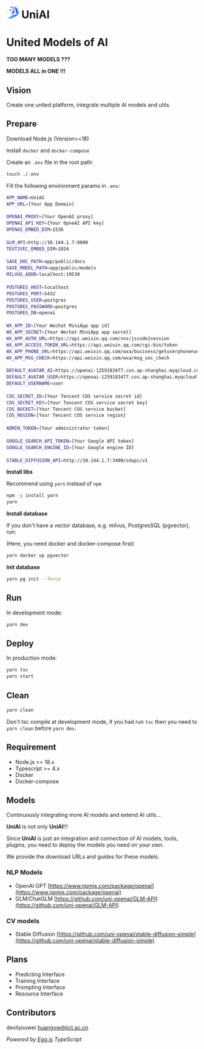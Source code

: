 <!-- @format -->

# <img src="./logo.png" width=33 height=33 /> UniAI
# United Models of AI

**TOO MANY MODELS ???**

**MODELS ALL in ONE !!!**

## Vision
Create one united platform, integrate multiple AI models and utils.

## Prepare

Download Node.js (Version>=18)

Install `docker` and `docker-compose`

Create an `.env` file in the root path:

```bash
touch ./.env
```

Fill the following environment params in `.env`:

```bash
APP_NAME=UniAI
APP_URL=[Your App Domain]

OPENAI_PROXY=[Your OpenAI proxy]
OPENAI_API_KEY=[Your OpneAI API key]
OPENAI_EMBED_DIM=1536

GLM_API=http://10.144.1.7:8000
TEXT2VEC_EMBED_DIM=1024

SAVE_DOC_PATH=app/public/docs
SAVE_MODEL_PATH=app/public/models
MILVUS_ADDR=localhost:19530

POSTGRES_HOST=localhost
POSTGRES_PORT=5432
POSTGRES_USER=postgres
POSTGRES_PASSWORD=postgres
POSTGRES_DB=openai

WX_APP_ID=[Your Wechat MiniApp app id]
WX_APP_SECRET=[Your Wechat MiniApp app secret]
WX_APP_AUTH_URL=https://api.weixin.qq.com/sns/jscode2session
WX_APP_ACCESS_TOKEN_URL=https://api.weixin.qq.com/cgi-bin/token
WX_APP_PHONE_URL=https://api.weixin.qq.com/wxa/business/getuserphonenumber
WX_APP_MSG_CHECK=https://api.weixin.qq.com/wxa/msg_sec_check

DEFAULT_AVATAR_AI=https://openai-1259183477.cos.ap-shanghai.myqcloud.com/avatar-ai.png
DEFAULT_AVATAR_USER=https://openai-1259183477.cos.ap-shanghai.myqcloud.com/avatar-user.png
DEFAULT_USERNAME=user

COS_SECRET_ID=[Your Tencent COS service secret id]
COS_SECRET_KEY=[Your Tencent COS service secret key]
COS_BUCKET=[Your Tencent COS service bucket]
COS_REGION=[Your Tencent COS service region]

ADMIN_TOKEN=[Your administrator token]

GOOGLE_SEARCH_API_TOKEN=[Your Google API token]
GOOGLE_SEARCH_ENGINE_ID=[Your Google engine ID]

STABLE_DIFFUSION_API=http://10.144.1.7:3400/sdapi/v1
```

**Install libs**

Recommend using `yarn` instead of `npm`

```bash
npm -g install yarn
yarn
```

**Install database**

If you don't have a vector database, e.g. milvus, PostgresSQL (pgvector), run:

(Here, you need docker and docker-compose first)

```bash
yarn docker up pgvector
```

**Init database**

```bash
yarn pg init --force
```

## Run

In development mode:

```bash
yarn dev
```

## Deploy

In production mode:

```bash
yarn tsc
yarn start
```

## Clean

```bash
yarn clean
```

Don't tsc compile at development mode, if you had run `tsc` then you need to `yarn clean` before `yarn dev`.

## Requirement

-   Node.js >= 18.x
-   Typescript >= 4.x
-   Docker
-   Docker-compose

## Models

Continuously integrating more AI models and extend AI utils...

**UniAI** is not only **UniAI**!!!

Since **UniAI** is just an integration and connection of AI models, tools, plugins, you need to deploy the models you need on your own.

We provide the download URLs and guides for these models.

### NLP Models

-   OpenAI GPT [https://www.npmjs.com/package/openai](https://www.npmjs.com/package/openai)
-   GLM/ChatGLM [https://github.com/uni-openai/GLM-API](https://github.com/uni-openai/GLM-API)

### CV models

-   Stable Diffusion [https://github.com/uni-openai/stable-diffusion-simple](https://github.com/uni-openai/stable-diffusion-simple)

## Plans

- Predicting Interface
- Training Interface
- Prompting Interface
- Resource Interface

## Contributors

devilyouwei <huangyw@iict.ac.cn>

_Powered by [Egg.js](https://www.eggjs.org/) TypeScript_